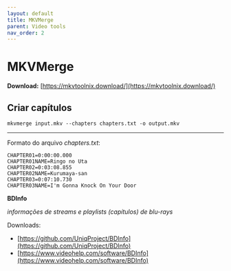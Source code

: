 ```yaml
---
layout: default
title: MKVMerge
parent: Video tools
nav_order: 2
---
```


# MKVMerge

**Download:**
[https://mkvtoolnix.download/](https://mkvtoolnix.download/)

## Criar capítulos

```
mkvmerge input.mkv --chapters chapters.txt -o output.mkv
```

---

Formato do arquivo *chapters.txt*:

```
CHAPTER01=0:00:00.000
CHAPTER01NAME=Ringo no Uta
CHAPTER02=0:03:08.855
CHAPTER02NAME=Kurumaya-san
CHAPTER03=0:07:10.730
CHAPTER03NAME=I'm Gonna Knock On Your Door
```

**BDInfo**

*informações de streams e playlists (capítulos) de blu-rays*

Downloads:
+ [https://github.com/UniqProject/BDInfo](https://github.com/UniqProject/BDInfo)
+ [https://www.videohelp.com/software/BDInfo](https://www.videohelp.com/software/BDInfo)